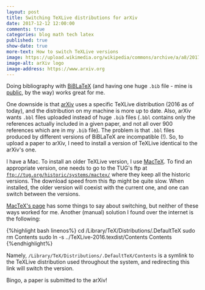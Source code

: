 ```yaml
---
layout: post
title: Switching TeXLive distributions for arXiv
date: 2017-12-12 12:00:00
comments: true
categories: blog math tech latex
published: true
show-date: true
more-text: How to switch TeXLive versions
image: https://upload.wikimedia.org/wikipedia/commons/archive/a/a8/20171115134807%21ArXiv_web.svg
image-alt: arXiv logo
image-address: https://www.arxiv.org
---
```


Doing bibliography with [BiBLaTeX](https://ctan.org/pkg/biblatex) (and having one huge `.bib` file - mine is [public](https://github.com/lenis2000/BiBTeX), by the way)
works great for me.

One downside is that [arXiv](https://www.arxiv.org) uses a specific TeXLive
distribution (2016 as of today), and the distribution on my machine is more up to date.
Also, arXiv wants `.bbl` files uploaded instead of huge `.bib` files
(`.bbl` contains only the references actually included in a given paper, and not all over 900 references which are in my `.bib` file).
The problem is that `.bbl` files produced by different versions of BiBLaTeX are incompatible (!).
So, to upload a paper to arXiv, I need to install a version of TeXLive identical to the arXiv's one.

<!--more-->

I have a Mac.
To install an older TeXLive version, I use [MacTeX](http://www.tug.org/mactex/).
To find an appropriate version, one needs to go to the TUG's ftp at
[`ftp://tug.org/historic/systems/mactex/`](ftp://tug.org/historic/systems/mactex/)
where they keep all the historic versions.
The download speed from this ftp might be quite slow.
When installed, the older version will coexist with the current one,
and one can switch between the versions.

[MacTeX's page](http://www.tug.org/mactex/multipletexdistributions.html) has some things to
say about switching, but neither of these ways worked for me.
Another (manual) solution I found over the internet is the following:

{%highlight bash linenos%}
cd /Library/TeX/Distributions/.DefaultTeX
sudo rm Contents
sudo ln -s ../TeXLive-2016.texdist/Contents Contents
{%endhighlight%}

Namely, `/Library/TeX/Distributions/.DefaultTeX/Contents`
is a symlink to the TeXLive distribution used throughout the system,
and redirecting this link will switch the version.

Bingo, a paper is submitted to the arXiv!
